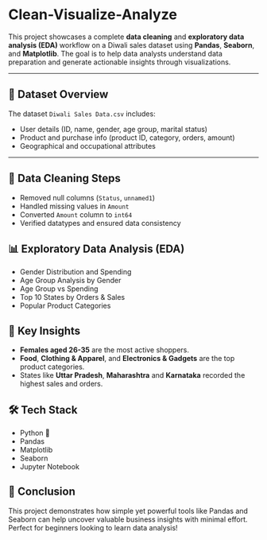 # Clean-Visualize-Analyze

This project showcases a complete **data cleaning** and **exploratory data analysis (EDA)** workflow on a Diwali sales dataset using **Pandas**, **Seaborn**, and **Matplotlib**. The goal is to help data analysts understand data preparation and generate actionable insights through visualizations.

---

## 📁 Dataset Overview

The dataset `Diwali Sales Data.csv` includes:

- User details (ID, name, gender, age group, marital status)
- Product and purchase info (product ID, category, orders, amount)
- Geographical and occupational attributes

---

## 🧽 Data Cleaning Steps

- Removed null columns (`Status`, `unnamed1`)
- Handled missing values in `Amount`
- Converted `Amount` column to `int64`
- Verified datatypes and ensured data consistency

## 📊 Exploratory Data Analysis (EDA)

- Gender Distribution and Spending
-  Age Group Analysis by Gender
-  Age Group vs Spending
-  Top 10 States by Orders & Sales
-  Popular Product Categories

## 🧠 Key Insights
- **Females aged 26-35** are the most active shoppers.
- **Food**, **Clothing & Apparel**, and **Electronics & Gadgets** are the top product categories.
- States like **Uttar Pradesh**, **Maharashtra** and **Karnataka** recorded the highest sales and orders.

## 🛠 Tech Stack
- Python 🐍
- Pandas
- Matplotlib
- Seaborn
- Jupyter Notebook

## 📌 Conclusion
This project demonstrates how simple yet powerful tools like Pandas and Seaborn can help uncover valuable business insights with minimal effort. Perfect for beginners looking to learn data analysis!
